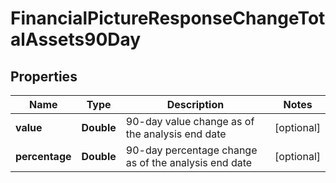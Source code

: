 
# FinancialPictureResponseChangeTotalAssets90Day

## Properties
Name | Type | Description | Notes
------------ | ------------- | ------------- | -------------
**value** | **Double** | 90-day value change as of the analysis end date |  [optional]
**percentage** | **Double** | 90-day percentage change as of the analysis end date |  [optional]



